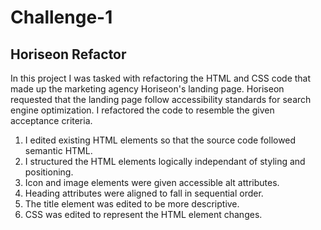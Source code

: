 # Challenge-1
## Horiseon Refactor
In this project I was tasked with refactoring the HTML and CSS code that made up the marketing agency Horiseon's landing page. Horiseon requested that the landing page follow accessibility standards for search engine optimization. I refactored the code to resemble the given acceptance criteria. 
1. I edited existing HTML elements so that the source code followed semantic HTML.
2. I structured the HTML elements logically independant of styling and positioning.  
3. Icon and image elements were given accessible alt attributes.
4. Heading attributes were aligned to fall in sequential order.
5. The title element was edited to be more descriptive.
6. CSS was edited to represent the HTML element changes.